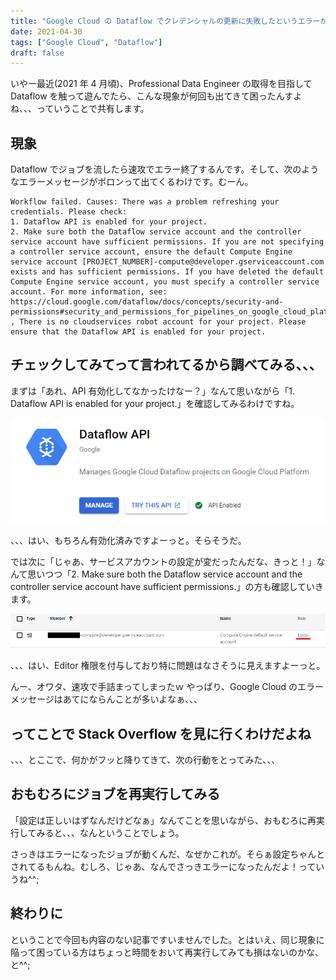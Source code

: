 ```yaml
---
title: "Google Cloud の Dataflow でクレデンシャルの更新に失敗したというエラーが発生する件について"
date: 2021-04-30
tags: ["Google Cloud", "Dataflow"]
draft: false
---
```


いやー最近(2021 年 4 月頃)、Professional Data Engineer の取得を目指して Dataflow を触って遊んでたら、こんな現象が何回も出てきて困ったんすよね、、、っていうことで共有します。

## 現象

Dataflow でジョブを流したら速攻でエラー終了するんです。そして、次のようなエラーメッセージがポロンって出てくるわけです。むーん。

```text:エラーメッセージ
Workflow failed. Causes: There was a problem refreshing your credentials. Please check:
1. Dataflow API is enabled for your project.
2. Make sure both the Dataflow service account and the controller service account have sufficient permissions. If you are not specifying a controller service account, ensure the default Compute Engine service account [PROJECT_NUMBER]-compute@developer.gserviceaccount.com exists and has sufficient permissions. If you have deleted the default Compute Engine service account, you must specify a controller service account. For more information, see: https://cloud.google.com/dataflow/docs/concepts/security-and-permissions#security_and_permissions_for_pipelines_on_google_cloud_platform. , There is no cloudservices robot account for your project. Please ensure that the Dataflow API is enabled for your project.
```

## チェックしてみてって言われてるから調べてみる、、、

まずは「あれ、API 有効化してなかったけなー？」なんて思いながら「1. Dataflow API is enabled for your project.」を確認してみるわけですね。

![](images/dataflow-api.png)

、、、はい、もちろん有効化済みですよーっと。そらそうだ。

では次に「じゃあ、サービスアカウントの設定が変だったんだな、きっと！」なんて思いつつ「2. Make sure both the Dataflow service account and the controller service account have sufficient permissions.」の方も確認していきます。

![](images/user-role.png)

、、、はい、Editor 権限を付与しており特に問題はなさそうに見えますよーっと。

んー、オワタ、速攻で手詰まってしまったｗ やっぱり、Google Cloud のエラーメッセージはあてにならんことが多いよなぁ、、、

## ってことで Stack Overflow を見に行くわけだよね

、、、とここで、何かがフッと降りてきて、次の行動をとってみた、、、

## おもむろにジョブを再実行してみる

「設定は正しいはずなんだけどなぁ」なんてことを思いながら、おもむろに再実行してみると、、、なんということでしょう。

さっきはエラーになったジョブが動くんだ、なぜかこれが。そらぁ設定ちゃんとされてるもんね。むしろ、じゃあ、なんでさっきエラーになったんだよ！っていうね^^;

## 終わりに

ということで今回も内容のない記事ですいませんでした。とはいえ、同じ現象に陥って困っている方はちょっと時間をおいて再実行してみても損はないのかな、と^^;